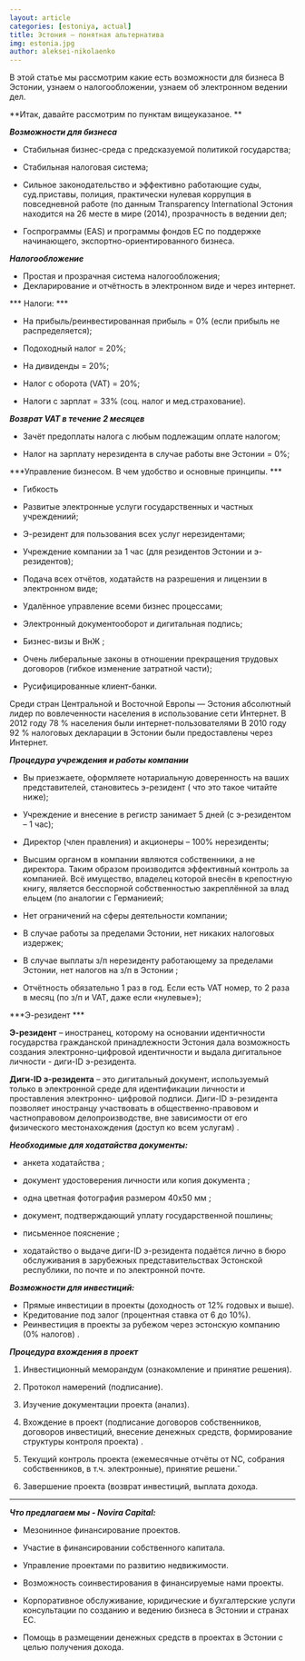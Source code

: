 ```yaml
---
layout: article
categories: [estoniya, actual]
title: Эстония – понятная альтернатива
img: estonia.jpg
author: aleksei-nikolaenko
---
```

В этой статье мы рассмотрим какие есть возможности для бизнеса В Эстонии, узнаем о налогообложении,
узнаем об электронном ведении дел.

**Итак, давайте рассмотрим по пунктам вищеуказаное. **






***Возможности для бизнеса***

* Стабильная бизнес-среда с предсказуемой политикой государства;

* Стабильная налоговая система;

* Сильное законодательство и эффективно работающие суды, суд.приставы, полиция, практически нулевая коррупция в повседневной работе (по данным Transparency International Эстония находится на 26 месте в мире (2014), прозрачность в ведении дел;

* Госпрограммы (EAS) и программы фондов ЕС по поддержке
начинающего, экспортно-ориентированного бизнеса.

***Налогообложение***

* Простая и прозрачная система налогообложения;
* Декларирование и отчётность в электронном виде и через интернет.

*** Налоги: ***

* На прибыль/реинвестированная прибыль = 0% (если прибыль не распределяется);

* Подоходный налог = 20%;

* На дивиденды = 20%;

* Налог с оборота (VAT) = 20%;

* Налоги с зарплат = 33% (соц. налог и мед.страхование). 

***Возврат VAT в течение 2 месяцев***

* Зачёт предоплаты налога с любым подлежащим оплате налогом;

* Налог на зарплату нерезидента в случае работы вне Эстонии = 0%;

***Управление бизнесом. В чем удобство и основные принципы. ***

* Гибкость

* Развитые электронные услуги государственных и частных учреждениий;

* Э-резидент для пользования всех услуг нерезидентами;

* Учреждение компании за 1 час (для резидентов Эстонии и э-резидентов);

* Подача всех отчётов, ходатайств на разрешения и лицензии в электронном виде;

* Удалённое управление всеми бизнес процессами;

* Электронный документооборот и дигитальная подпись;

* Бизнес-визы и ВнЖ ; 

* Очень либеральные законы в отношении прекращения трудовых договоров (гибкое изменение затратной части);

* Русифицированные клиент-банки.

Среди стран Центральной и Восточной Европы — Эстония абсолютный лидер по вовлеченности населения
в использование сети Интернет. В 2012 году 78 % населения были интернет-пользователями В 2010 году 92 % налоговых декларации
в Эстонии были предоставлены через Интернет.

***Процедура учреждения и работы компании***

* Вы приезжаете, оформляете нотариальную доверенность на ваших представителей, становитесь э-резидент ( что это такое читайте ниже);

* Учреждение и внесение в регистр занимает 5 дней (с э-резидентом – 1 час);

* Директор (член правления) и акционеры – 100% нерезиденты;

* Высшим органом в компании являются собственники, а не директора. Таким образом производится эффективный контроль за компанией.
Всё имущество, владелец которой внесён в крепостную книгу, является бесспорной собственностью закреплённой за влад
ельцем (по аналогии с Германиеий;

* Нет ограничений на сферы деятельности компании;

* В случае работы за пределами Эстонии, нет никаких налоговых издержек;

* В случае выплаты з/п нерезиденту работающему за пределами Эстонии, нет налогов на з/п в Эстонии ;

* Отчётность обязательно 1 раз в год. Если есть VAT номер, то 2 раза в месяц (по з/п и VAT, даже если «нулевые»);

***Э-резидент ***

**Э-резидент** – иностранец, которому на основании идентичности государства гражданской принадлежности Эстония дала возможность создания электронно-цифровой идентичности и выдала дигитальное личности - диги-ID э-резидента.

**Диги-ID э-резидента** – это дигитальный документ, используемый только в электронной среде для идентификации личности и проставления электронно- цифровой подписи. Диги-ID э-резидента позволяет иностранцу участвовать в общественно-правовом и частноправовом делопроизводстве, вне зависимости от его физического местонахождения (доступ ко всем услугам) .

***Необходимые для ходатайства документы:***

*	анкета ходатайства ;

*	документ удостоверения личности или копия документа ;

*	одна цветная фотография размером 40х50 мм ;

* документ, подтверждающий уплату государственной пошлины;

*	письменное пояснение ;

*	ходатайство о выдаче диги-ID э-резидента подаётся лично в бюро обслуживания в зарубежных представительствах Эстонской республики, по почте и по электронной почте.

***Возможности для инвестиций:***

*	Прямые инвестиции в проекты (доходность от 12% годовых и выше).
*	Кредитование под залог (процентная ставка от 6 до 10%). 
*	Реинвестиция в проекты за рубежом через эстонскую компанию (0% налогов) .

***Процедура вхождения в проект***

1.	Инвестиционный меморандум (ознакомление и принятие решения).

2.  Протокол намерений (подписание).

3.	Изучение документации проекта (анализ).

4.	Вхождение в проект (подписание договоров собственников, договоров инвестиций, внесение денежных средств, формирование структуры контроля проекта) .

5. Текущий контроль проекта (ежемесячные отчёты от NC, собрания собственников, в т.ч. электронные), принятие решени.̆

6. Завершение проекта (возврат инвестиций, выплата дохода.

_________
***Что предлагаем мы - Novira Capital:***

* Мезонинное финансирование проектов.

* Участие в финансировании собственного капитала.

* Управление проектами по развитию недвижимости.

* Возможность соинвестирования в финансируемые нами проекты.

* Корпоративное обслуживание, юридические и бухгалтерские услуги консультации по созданию и
ведению бизнеса в Эстонии и странах ЕС.

* Помощь в размещении денежных средств в проектах в Эстонии с целью получения дохода.





